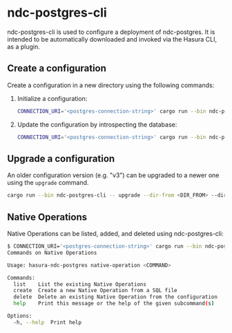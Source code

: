 # ndc-postgres-cli

ndc-postgres-cli is used to configure a deployment of ndc-postgres.
It is intended to be automatically downloaded and invoked via the Hasura CLI, as a plugin.

## Create a configuration

Create a configuration in a new directory using the following commands:

1. Initialize a configuration:

   ```sh
   CONNECTION_URI='<postgres-connection-string>' cargo run --bin ndc-postgres-cli -- --context='<directory>' initialize
   ```

2. Update the configuration by introspecting the database:

   ```sh
   CONNECTION_URI='<postgres-connection-string>' cargo run --bin ndc-postgres-cli -- --context='<directory>' update
   ```

## Upgrade a configuration

An older configuration version (e.g. "v3") can be upgraded to a newer one using the `upgrade` command.

```sh
cargo run --bin ndc-postgres-cli -- upgrade --dir-from <DIR_FROM> --dir-to <DIR_TO>
```

## Native Operations

Native Operations can be listed, added, and deleted using ndc-postgres-cli:

```sh
$ CONNECTION_URI='<postgres-connection-string>' cargo run --bin ndc-postgres-cli -- --context='<directory>' native-operation --help
Commands on Native Operations

Usage: hasura-ndc-postgres native-operation <COMMAND>

Commands:
  list    List the existing Native Operations
  create  Create a new Native Operation from a SQL file
  delete  Delete an existing Native Operation from the configuration
  help    Print this message or the help of the given subcommand(s)

Options:
  -h, --help  Print help
```
